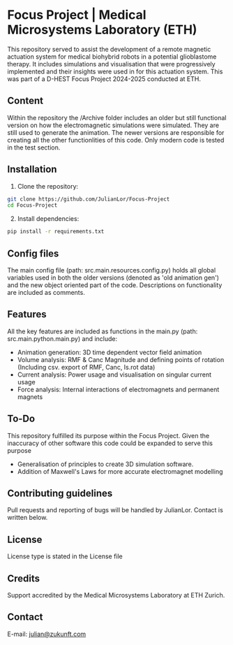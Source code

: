 # Focus Project | Medical Microsystems Laboratory (ETH)

This repository served to assist the development of a remote magnetic actuation system for medical biohybrid robots in a potential glioblastome therapy.
It includes simulations and visualisation that were progressively implemented and their insights were used in for this actuation system. This was part 
of a D-HEST Focus Project 2024-2025 conducted at ETH.

## Content

Within the repository the /Archive folder includes an older but still functional version on how the electromagnetic simulations were simulated. They
are still used to generate the animation. The newer versions are responsible for creating all the other functionlities of this code. Only modern code
is tested in the test section.

## Installation
1. Clone the repository:
```bash
git clone https://github.com/JulianLor/Focus-Project
cd Focus-Project
``` 
2. Install dependencies:
```bash
pip install -r requirements.txt  
```

## Config files

The main config file (path: src.main.resources.config.py) holds all global variables used in both the older versions (denoted as 'old animation gen')
and the new object oriented part of the code. Descriptions on functionality are included as comments.

## Features

All the key features are included as functions in the main.py (path: src.main.python.main.py) and include:

- Animation generation: 3D time dependent vector field animation
- Volume analysis: RMF & Canc Magnitude and defining points of rotation (Including csv. export of RMF, Canc, Is.rot data)
- Current analysis: Power usage and visualisation on singular current usage
- Force analysis: Internal interactions of electromagnets and permanent magnets

## To-Do

This repository fulfilled its purpose within the Focus Project. Given the inaccuracy of other software this code could be expanded to serve this purpose

- Generalisation of principles to create 3D simulation software.
- Addition of Maxwell's Laws for more accurate electromagnet modelling

## Contributing guidelines

Pull requests and reporting of bugs will be handled by JulianLor. Contact is written below.

## License

License type is stated in the License file

## Credits

Support accredited by the Medical Microsystems Laboratory at ETH Zurich.

## Contact

E-mail: julian@zukunft.com



